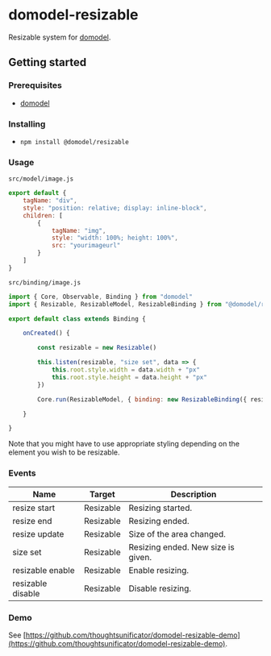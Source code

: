 # domodel-resizable

Resizable system for [domodel](https://github.com/thoughtsunificator/domodel).

## Getting started

### Prerequisites

- [domodel](https://github.com/thoughtsunificator/domodel)

### Installing

- ``npm install @domodel/resizable``

### Usage

``src/model/image.js``
````javascript
export default {
	tagName: "div",
	style: "position: relative; display: inline-block",
	children: [
		{
			tagName: "img",
			style: "width: 100%; height: 100%",
			src: "yourimageurl"
		}
	]
}
````

``src/binding/image.js``
````javascript
import { Core, Observable, Binding } from "domodel"
import { Resizable, ResizableModel, ResizableBinding } from "@domodel/resizable"

export default class extends Binding {

	onCreated() {

		const resizable = new Resizable()

		this.listen(resizable, "size set", data => {
			this.root.style.width = data.width + "px"
			this.root.style.height = data.height + "px"
		})

		Core.run(ResizableModel, { binding: new ResizableBinding({ resizable, preview: true, directions: ["horizontal", "vertical", "diagonal"] }) })

	}

}
````

Note that you might have to use appropriate styling depending on the element you wish to be resizable.

### Events

| Name      | Target | Description      
| ---------- |-------------|---------
| resize start | Resizable | Resizing started.
| resize end   | Resizable   | Resizing ended.
| resize update  | Resizable  | Size of the area changed.   
| size set  | Resizable | Resizing ended. New size is given.  
| resizable enable  | Resizable | Enable resizing.
| resizable disable  | Resizable | Disable resizing.

### Demo

See [https://github.com/thoughtsunificator/domodel-resizable-demo](https://github.com/thoughtsunificator/domodel-resizable-demo).
